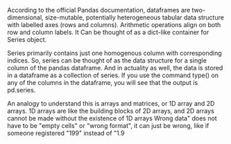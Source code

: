 According to the official Pandas documentation, dataframes are two-dimensional, size-mutable, potentially heterogeneous tabular data structure with labelled axes (rows and columns). Arithmetic operations align on both row and column labels. It Can be thought of as a dict-like container for Series object.

Series primarily contains just one homogenous column with corresponding indices. So, series can be thought of as the data structure for a single column of the pandas dataframe. And in actuality as well, the data is stored in a dataframe as a collection of series. If you use the command type() on any of the columns in the dataframe, you will see that the output is pd.series.

An analogy to understand this is arrays and matrices, or 1D array and 2D arrays. 1D arrays are like the building blocks of 2D arrays, and 2D arrays cannot be made without the existence of 1D arrays
Wrong data" does not have to be "empty cells" or "wrong format", it can just be wrong, like if someone registered "199" instead of "1.9
